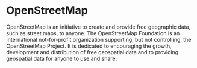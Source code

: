 # OpenStreetMap
OpenStreetMap is an initiative to create and provide free geographic data, such as street maps, to anyone. The OpenStreetMap Foundation is an international not-for-profit organization supporting, but not controlling, the OpenStreetMap Project. It is dedicated to encouraging the growth, development and distribution of free geospatial data and to providing geospatial data for anyone to use and share.
